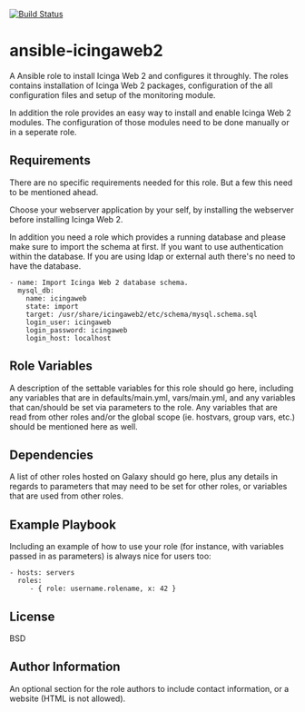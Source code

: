 [![Build Status](https://travis-ci.org/mkayontour/ansible-icingaweb2.svg?branch=master)](https://travis-ci.org/mkayontour/ansible-icingaweb2)

ansible-icingaweb2
=========

A Ansible role to install Icinga Web 2 and configures it throughly. The roles contains installation of Icinga Web 2 packages, configuration of the all configuration files and setup of the monitoring module.

In addition the role provides an easy way to install and enable Icinga Web 2 modules. The configuration of those modules need to be done manually or in a seperate role.

Requirements
------------

There are no specific requirements needed for this role. But a few this need to be mentioned ahead.

Choose your webserver application by your self, by installing the webserver before installing Icinga Web 2.

In addition you need a role which provides a running database and please make sure to import the schema at first. If you want to use authentication within the database. If you are using ldap or external auth there's no need to have the database.

```
- name: Import Icinga Web 2 database schema.
  mysql_db:
    name: icingaweb
    state: import
    target: /usr/share/icingaweb2/etc/schema/mysql.schema.sql
    login_user: icingaweb
    login_password: icingaweb
    login_host: localhost

```



Role Variables
--------------

A description of the settable variables for this role should go here, including any variables that are in defaults/main.yml, vars/main.yml, and any variables that can/should be set via parameters to the role. Any variables that are read from other roles and/or the global scope (ie. hostvars, group vars, etc.) should be mentioned here as well.

Dependencies
------------

A list of other roles hosted on Galaxy should go here, plus any details in regards to parameters that may need to be set for other roles, or variables that are used from other roles.

Example Playbook
----------------

Including an example of how to use your role (for instance, with variables passed in as parameters) is always nice for users too:

    - hosts: servers
      roles:
         - { role: username.rolename, x: 42 }

License
-------

BSD

Author Information
------------------

An optional section for the role authors to include contact information, or a website (HTML is not allowed).

